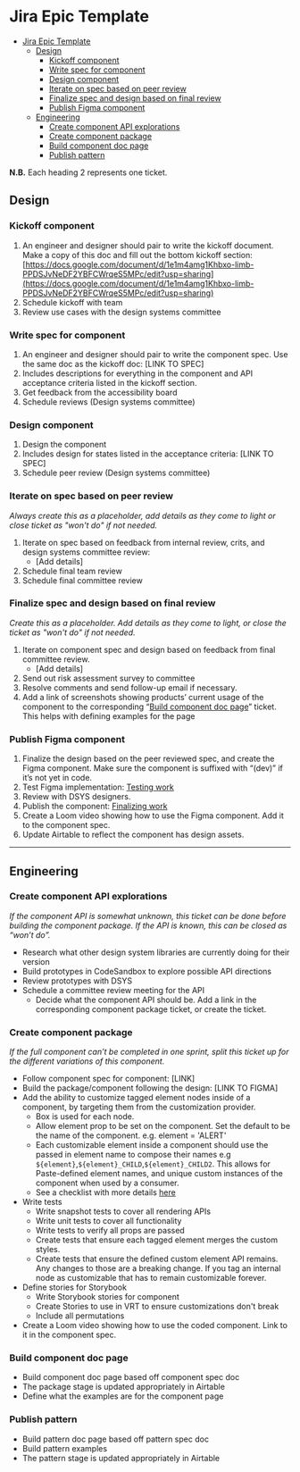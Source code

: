 # Jira Epic Template

- [Jira Epic Template](#jira-epic-template)
  - [Design](#design)
    - [Kickoff component](#kickoff-component)
    - [Write spec for component](#write-spec-for-component)
    - [Design component](#design-component)
    - [Iterate on spec based on peer review](#iterate-on-spec-based-on-peer-review)
    - [Finalize spec and design based on final review](#finalize-spec-and-design-based-on-final-review)
    - [Publish Figma component](#publish-figma-component)
  - [Engineering](#engineering)
    - [Create component API explorations](#create-component-api-explorations)
    - [Create component package](#create-component-package)
    - [Build component doc page](#build-component-doc-page)
    - [Publish pattern](#publish-pattern)

**N.B.** Each heading 2 represents one ticket.

## Design

### Kickoff component

1. An engineer and designer should pair to write the kickoff document. Make a copy of this doc and fill out the bottom kickoff section: [https://docs.google.com/document/d/1e1m4amg1Khbxo-limb-PPDSJvNeDF2YBFCWrqeS5MPc/edit?usp=sharing](https://docs.google.com/document/d/1e1m4amg1Khbxo-limb-PPDSJvNeDF2YBFCWrqeS5MPc/edit?usp=sharing)
2. Schedule kickoff with team
3. Review use cases with the design systems committee

### Write spec for component

1. An engineer and designer should pair to write the component spec. Use the same doc as the kickoff doc: [LINK TO SPEC]
2. Includes descriptions for everything in the component and API acceptance criteria listed in the kickoff section.
3. Get feedback from the accessibility board
4. Schedule reviews (Design systems committee)

### Design component

1. Design the component
2. Includes design for states listed in the acceptance criteria: [LINK TO SPEC]
3. Schedule peer review (Design systems committee)

### Iterate on spec based on peer review

_Always create this as a placeholder, add details as they come to light or close ticket as "won't do" if not needed._

1. Iterate on spec based on feedback from internal review, crits, and design systems committee review:
   - [Add details]
2. Schedule final team review
3. Schedule final committee review

### Finalize spec and design based on final review

_Create this as a placeholder. Add details as they come to light, or close the ticket as "won't do" if not needed._

1. Iterate on component spec and design based on feedback from final committee review.
   - [Add details]
2. Send out risk assessment survey to committee
3. Resolve comments and send follow-up email if necessary.
4. Add a link of screenshots showing products’ current usage of the component to the corresponding “[Build component doc page](#build-component-doc-page)” ticket. This helps with defining examples for the page

### Publish Figma component

1. Finalize the design based on the peer reviewed spec, and create the Figma component. Make sure the component is suffixed with “(dev)” if it’s not yet in code.
2. Test Figma implementation: [Testing work](../design/designer-workflow.md#testing-work)
3. Review with DSYS designers.
4. Publish the component: [Finalizing work](../design/designer-workflow.md#finalizing-work)
5. Create a Loom video showing how to use the Figma component. Add it to the component spec.
6. Update Airtable to reflect the component has design assets.

---

## Engineering

### Create component API explorations

_If the component API is somewhat unknown, this ticket can be done before building the component package. If the API is known, this can be closed as “won’t do”._

- Research what other design system libraries are currently doing for their version
- Build prototypes in CodeSandbox to explore possible API directions
- Review prototypes with DSYS
- Schedule a committee review meeting for the API
  - Decide what the component API should be. Add a link in the corresponding component package ticket, or create the ticket.

### Create component package

_If the full component can’t be completed in one sprint, split this ticket up for the different variations of this component._

- Follow component spec for component: [LINK]
- Build the package/component following the design: [LINK TO FIGMA]
- Add the ability to customize tagged element nodes inside of a component, by targeting them from the customization provider.
  - Box is used for each node.
  - Allow element prop to be set on the component. Set the default to be the name of the component. e.g. element = 'ALERT'
  - Each customizable element inside a component should use the passed in element name to compose their names e.g `${element}`,`${element}_CHILD`,`${element}_CHILD2`. This allows for Paste-defined element names, and unique custom instances of the component when used by a consumer.
  - See a checklist with more details [here](../engineering/core/adding-customization-to-components.md)
- Write tests
  - Write snapshot tests to cover all rendering APIs
  - Write unit tests to cover all functionality
  - Write tests to verify all props are passed
  - Create tests that ensure each tagged element merges the custom styles.
  - Create tests that ensure the defined custom element API remains. Any changes to those are a breaking change. If you tag an internal node as customizable that has to remain customizable forever.
- Define stories for Storybook
  - Write Storybook stories for component
  - Create Stories to use in VRT to ensure customizations don't break
  - Include all permutations
- Create a Loom video showing how to use the coded component. Link to it in the component spec.

### Build component doc page

- Build component doc page based off component spec doc
- The package stage is updated appropriately in Airtable
- Define what the examples are for the component page

### Publish pattern

- Build pattern doc page based off pattern spec doc
- Build pattern examples
- The pattern stage is updated appropriately in Airtable
